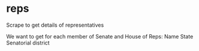 # reps
Scrape to get details of representatives

We want to get for each member of Senate and House of Reps:
  Name
  State
  Senatorial district
